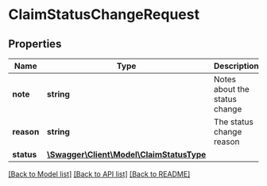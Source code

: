 # ClaimStatusChangeRequest

## Properties
Name | Type | Description | Notes
------------ | ------------- | ------------- | -------------
**note** | **string** | Notes about the status change | [optional] 
**reason** | **string** | The status change reason | [optional] 
**status** | [**\Swagger\Client\Model\ClaimStatusType**](ClaimStatusType.md) |  | 

[[Back to Model list]](../../README.md#documentation-for-models) [[Back to API list]](../../README.md#documentation-for-api-endpoints) [[Back to README]](../../README.md)


